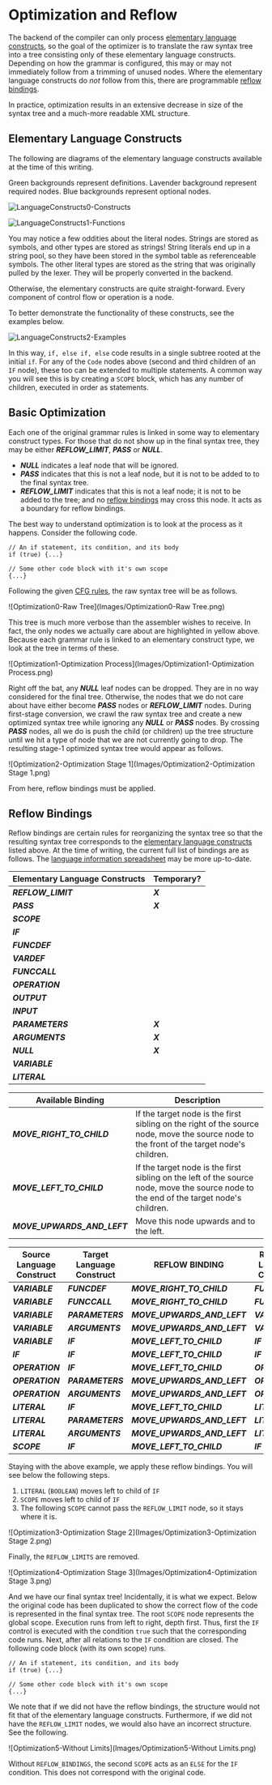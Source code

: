 # Optimization and Reflow

The backend of the compiler can only process [elementary language constructs](#constructs "Elementary Language Constructs"), so the goal of the optimizer is to translate the raw syntax tree into a tree consisting only of these elementary language constructs. Depending on how the grammar is configured, this may or may not immediately follow from a trimming of unused nodes. Where the elementary language constructs do *not* follow from this, there are programmable [reflow bindings](#reflow "Reflow Bindings"). 

In practice, optimization results in an extensive decrease in size of the syntax tree and a much-more readable XML structure.



<a id="constructs" />

## Elementary Language Constructs

The following are diagrams of the elementary language constructs available at the time of this writing. 

Green backgrounds represent definitions. Lavender background represent required nodes. Blue backgrounds represent optional nodes.



![LanguageConstructs0-Constructs](Images/LanguageConstructs0-Constructs.png)





![LanguageConstructs1-Functions](Images/LanguageConstructs1-Functions.png)



You may notice a few oddities about the literal nodes. Strings are stored as symbols, and other types are stored as strings! String literals end up in a string pool, so they have been stored in the symbol table as referenceable symbols. The other literal types are stored as the string that was originally pulled by the lexer. They will be properly converted in the backend.

Otherwise, the elementary constructs are quite straight-forward. Every component of control flow or operation is a node.

To better demonstrate the functionality of these constructs, see the examples below.

![LanguageConstructs2-Examples](Images/LanguageConstructs2-Examples.png)



In this way, `if, else if, else` code results in a single subtree rooted at the initial `if`.  For any of the `Code` nodes above (second and third children of an `IF` node), these too can be extended to multiple statements. A common way you will see this is by creating a `SCOPE` block, which has any number of children, executed in order as statements.



<a id="basic" />

## Basic Optimization

Each one of the original grammar rules is linked in some way to elementary construct types. For those that do not show up in the final syntax tree, they may be either ***REFLOW_LIMIT***, ***PASS*** or ***NULL***. 

* ***NULL*** indicates a leaf node that will be ignored. 
* ***PASS*** indicates that this is not a leaf node, but it is not to be added to to the final syntax tree. 
* ***REFLOW_LIMIT***  indicates that this is not a leaf node; it is not to be added to the tree; and no [reflow bindings](#reflow "Reflow Bindings") may cross this node. It acts as a boundary for reflow bindings.



The best way to understand optimization is to look at the process as it happens. Consider the following code.

```
// An if statement, its condition, and its body
if (true) {...} 

// Some other code block with it's own scope
{...}
```



Following the given [CFG rules](LANGUAGE.md "Prepackaged Language Grammar"), the raw syntax tree will be as follows.



![Optimization0-Raw Tree](Images/Optimization0-Raw Tree.png)



This tree is much more verbose than the assembler wishes to receive. In fact, the only nodes we actually care about are highlighted in yellow above. Because each grammar rule is linked to an elementary construct type, we look at the tree in terms of these.



![Optimization1-Optimization Process](Images/Optimization1-Optimization Process.png)



Right off the bat, any ***NULL*** leaf nodes can be dropped. They are in no way considered for the final tree. Otherwise, the nodes that we do not care about have either become ***PASS*** nodes or ***REFLOW_LIMIT*** nodes. During first-stage conversion, we crawl the raw syntax tree and create a new optimized syntax tree while ignoring any ***NULL*** or ***PASS***  nodes. By crossing ***PASS*** nodes, all we do is push the child (or children) up the tree structure until we hit a type of node that we are not currently going to drop. The resulting stage-1 optimized syntax tree would appear as follows.



![Optimization2-Optimization Stage 1](Images/Optimization2-Optimization Stage 1.png)

From here, reflow bindings must be applied.



<a id="reflow" />

## Reflow Bindings

Reflow bindings are certain rules for reorganizing the syntax tree so that the resulting syntax tree corresponds to the [elementary language constructs](#constructs "Elementary Language Constructs") listed above. At the time of writing, the current full list of bindings are as follows. The [language information spreadsheet](GrammarAndReflow.xlsx "Grammar and Reflow Spreadsheet") may be more up-to-date.

| Elementary  Language Constructs | Temporary? |
| ------------------------------- | ---------- |
| ***REFLOW_LIMIT***              | ***X***    |
| ***PASS***                      | ***X***    |
| ***SCOPE***                     |            |
| ***IF***                        |            |
| ***FUNCDEF***                   |            |
| ***VARDEF***                    |            |
| ***FUNCCALL***                  |            |
| ***OPERATION***                 |            |
| ***OUTPUT***                    |            |
| ***INPUT***                     |            |
| ***PARAMETERS***                | ***X***    |
| ***ARGUMENTS***                 | ***X***    |
| ***NULL***                      | ***X***    |
| ***VARIABLE***                  |            |
| ***LITERAL***                   |            |



| Available Binding           | Description                                                  |
| --------------------------- | ------------------------------------------------------------ |
| ***MOVE_RIGHT_TO_CHILD***   | If the target node is the first sibling on the right of the source node, move the source node to the front of the target node's children. |
| ***MOVE_LEFT_TO_CHILD***    | If the target node is the first sibling on the left of the source node, move the source node to the end of the target node's children. |
| ***MOVE_UPWARDS_AND_LEFT*** | Move this node upwards and to the left.                      |



| Source  Language Construct | Target Language Construct | REFLOW BINDING              | Resulting Language Construct |
| -------------------------- | ------------------------- | --------------------------- | ---------------------------- |
| ***VARIABLE***             | ***FUNCDEF***             | ***MOVE_RIGHT_TO_CHILD***   | ***FUNCDEF***                |
| ***VARIABLE***             | ***FUNCCALL***            | ***MOVE_RIGHT_TO_CHILD***   | ***FUNCCALL***               |
| ***VARIABLE***             | ***PARAMETERS***          | ***MOVE_UPWARDS_AND_LEFT*** | ***VARIABLE***               |
| ***VARIABLE***             | ***ARGUMENTS***           | ***MOVE_UPWARDS_AND_LEFT*** | ***VARIABLE***               |
| ***VARIABLE***             | ***IF***                  | ***MOVE_LEFT_TO_CHILD***    | ***IF***                     |
| ***IF***                   | ***IF***                  | ***MOVE_LEFT_TO_CHILD***    | ***IF***                     |
| ***OPERATION***            | ***IF***                  | ***MOVE_LEFT_TO_CHILD***    | ***OPERATION***              |
| ***OPERATION***            | ***PARAMETERS***          | ***MOVE_UPWARDS_AND_LEFT*** | ***OPERATION***              |
| ***OPERATION***            | ***ARGUMENTS***           | ***MOVE_UPWARDS_AND_LEFT*** | ***OPERATION***              |
| ***LITERAL***              | ***IF***                  | ***MOVE_LEFT_TO_CHILD***    | ***LITERAL***                |
| ***LITERAL***              | ***PARAMETERS***          | ***MOVE_UPWARDS_AND_LEFT*** | ***LITERAL***                |
| ***LITERAL***              | ***ARGUMENTS***           | ***MOVE_UPWARDS_AND_LEFT*** | ***LITERAL***                |
| ***SCOPE***                | ***IF***                  | ***MOVE_LEFT_TO_CHILD***    | ***IF***                     |



Staying with the above example, we apply these reflow bindings. You will see below the following steps.

1. `LITERAL` (`BOOLEAN`) moves left to child of `IF`
2. `SCOPE` moves left to child of `IF`
3. The following `SCOPE` cannot pass the `REFLOW_LIMIT` node, so it stays where it is.



![Optimization3-Optimization Stage 2](Images/Optimization3-Optimization Stage 2.png)



Finally, the `REFLOW_LIMITS` are removed.



![Optimization4-Optimization Stage 3](Images/Optimization4-Optimization Stage 3.png)



And we have our final syntax tree! Incidentally, it is what we expect.  Below the original code has been duplicated to show the correct flow of the code is represented in the final syntax tree. The root `SCOPE` node represents the global scope. Execution runs from left to right, depth first. Thus, first the `IF` control is executed with the condition `true` such that the corresponding code runs. Next, after all relations to the `IF` condition are closed. The following code block (with its own scope) runs.



```
// An if statement, its condition, and its body
if (true) {...} 

// Some other code block with it's own scope
{...}
```



We note that if we did not have the reflow bindings, the structure would not fit that of the elementary language constructs. Furthermore, if we did not have the `REFLOW_LIMIT` nodes, we would also have an incorrect structure. See the following.



![Optimization5-Without Limits](Images/Optimization5-Without Limits.png)



Without `REFLOW_BINDINGS`, the second `SCOPE` acts as an `ELSE` for the `IF` condition. This does not correspond with the original code.